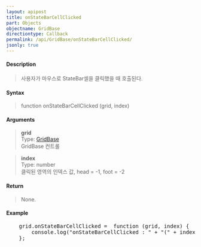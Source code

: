 ```yaml
---
layout: apipost
title: onStateBarCellClicked
part: Objects
objectname: GridBase
directiontype: Callback
permalink: /api/GridBase/onStateBarCellClicked/
jsonly: true
---
```



#### Description

> 사용자가 마우스로 StateBar셀을 클릭했을 때 호출된다.  

#### Syntax

> function onStateBarCellClicked (grid, index)  

#### Arguments

> **grid**  
> Type: [GridBase](/api/GridBase/)  
> GridBase 컨트롤  

> **index**  
> Type: number  
> 클릭된 영역의 인덱스 값, head = -1, foot = -2

#### Return

> None.  

#### Example

<pre class="prettyprint">
    grid.onStateBarCellClicked =  function (grid, index) {
        console.log("onStateBarCellClicked : " + "(" + index + ")")
    };
</pre>

